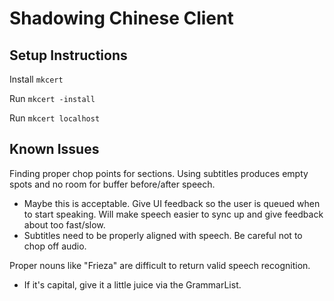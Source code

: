 # Shadowing Chinese Client

## Setup Instructions

Install `mkcert`

Run `mkcert -install`

Run `mkcert localhost`

## Known Issues

Finding proper chop points for sections. Using subtitles produces empty spots and no room for buffer before/after speech.

* Maybe this is acceptable. Give UI feedback so the user is queued when to start speaking. Will make speech easier to sync up and give feedback about too fast/slow.
* Subtitles need to be properly aligned with speech. Be careful not to chop off audio.

Proper nouns like "Frieza" are difficult to return valid speech recognition.

* If it's capital, give it a little juice via the GrammarList.
